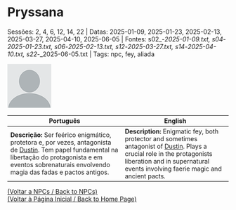 
# Pryssana

Sessões: 2, 4, 6, 12, 14, 22 | Datas: 2025-01-09, 2025-01-23, 2025-02-13, 2025-03-27, 2025-04-10, 2025-06-05 | Fontes: s02_-_2025-01-09.txt, s04_-_2025-01-23.txt, s06_-_2025-02-13.txt, s12_-_2025-03-27.txt, s14_-_2025-04-10.txt, s22_-_2025-06-05.txt | Tags: npc, fey, aliada

![Pryssana](docs/dm/npc/blank.png)

| Português | English |
|-----------|---------|
| **Descrição:** Ser feérico enigmático, protetora e, por vezes, antagonista de [Dustin](pc_dustin..md). Tem papel fundamental na libertação do protagonista e em eventos sobrenaturais envolvendo magia das fadas e pactos antigos. | **Description:** Enigmatic fey, both protector and sometimes antagonist of [Dustin](pc_dustin..md). Plays a crucial role in the protagonists liberation and in supernatural events involving faerie magic and ancient pacts. |

[(Voltar a NPCs / Back to NPCs)](npcs_list.md)  
[(Voltar à Página Inicial / Back to Home Page)](home.md)




















